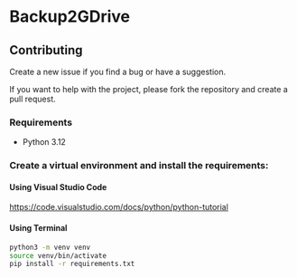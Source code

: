 # Backup2GDrive

## Contributing

Create a new issue if you find a bug or have a suggestion.

If you want to help with the project, please fork the repository and create a pull request.

### Requirements

- Python 3.12


### Create a virtual environment and install the requirements:

#### Using Visual Studio Code

https://code.visualstudio.com/docs/python/python-tutorial

#### Using Terminal
```bash
python3 -m venv venv
source venv/bin/activate
pip install -r requirements.txt
```